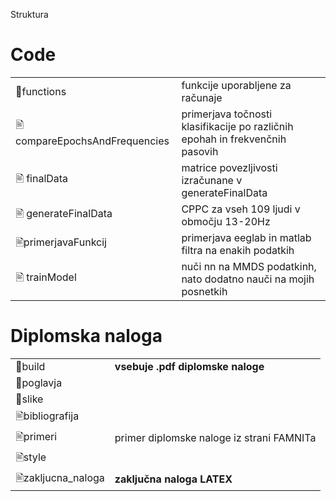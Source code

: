 Struktura

# Code
|||
|--|--|
| 📁functions | funkcije uporabljene za računaje |
| 🖹 compareEpochsAndFrequencies|  primerjava točnosti klasifikacije po različnih epohah in frekvenčnih pasovih |
| 🖹 finalData |  matrice povezljivosti izračunane v generateFinalData |
| 🖹 generateFinalData |  CPPC za vseh 109 ljudi v območju 13-20Hz |
| 🖹primerjavaFunkcij | primerjava eeglab in matlab filtra na enakih podatkih |
| 🖹 trainModel | nuči nn na MMDS podatkinh, nato dodatno nauči na mojih posnetkih |

#  Diplomska naloga
|||
|--|--|
|📁build | **vsebuje .pdf diplomske naloge**|
|📁poglavja| |
|📁slike| |
|🖹bibliografija| |
|🖹primeri | primer diplomske naloge iz strani FAMNITa|
|🖹style|
|🖹zakljucna_naloga | **zaključna naloga LATEX**|
